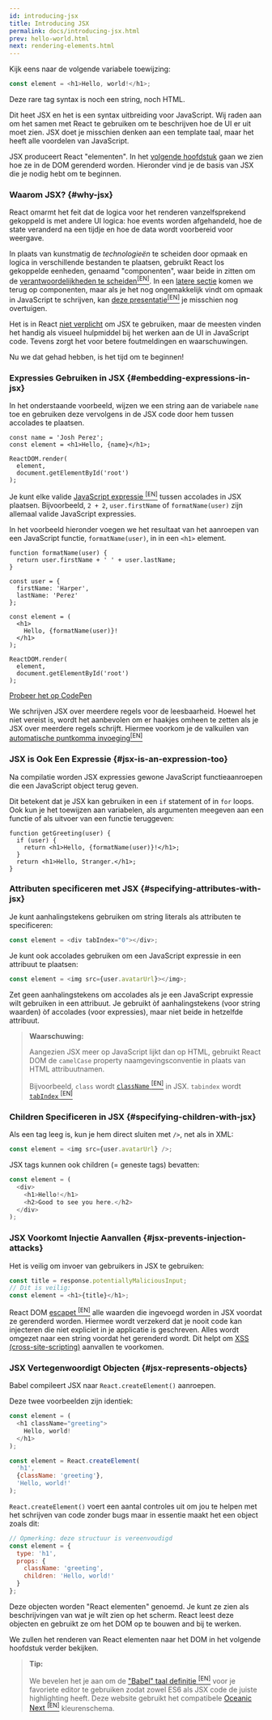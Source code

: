 ```yaml
---
id: introducing-jsx
title: Introducing JSX
permalink: docs/introducing-jsx.html
prev: hello-world.html
next: rendering-elements.html
---
```


Kijk eens naar de volgende variabele toewijzing:

```js
const element = <h1>Hello, world!</h1>;
```

Deze rare tag syntax is noch een string, noch HTML.

Dit heet JSX en het is een syntax uitbreiding voor JavaScript.
Wij raden aan om het samen met React te gebruiken om te beschrijven hoe de UI er uit moet zien.
JSX doet je misschien denken aan een template taal, maar het heeft alle voordelen van JavaScript.

JSX produceert React "elementen". In het [volgende hoofdstuk](/docs/rendering-elements.html) gaan we zien hoe ze in de DOM gerenderd worden.
Hieronder vind je de basis van JSX die je nodig hebt om te beginnen.

### Waarom JSX? {#why-jsx}

React omarmt het feit dat de logica voor het renderen vanzelfsprekend gekoppeld is met andere UI logica: hoe events worden afgehandeld, hoe de state veranderd na een tijdje en hoe de data wordt voorbereid voor weergave.

In plaats van kunstmatig de *technologieën* te scheiden door opmaak en logica in verschillende bestanden te plaatsen, gebruikt React los gekoppelde eenheden, genaamd "componenten", waar beide in zitten om de [verantwoordelijkheden te scheiden<sup>[EN]</sup>](https://nl.wikipedia.org/wiki/Separation_of_concerns). 
In een [latere sectie](/docs/components-and-props.html) komen we terug op componenten, maar als je het nog ongemakkelijk vindt om opmaak in JavaScript te schrijven, kan [deze presentatie<sup>[EN]</sup>](https://www.youtube.com/watch?v=x7cQ3mrcKaY) je misschien nog overtuigen.

Het is in React [niet verplicht](/docs/react-without-jsx.html) om JSX te gebruiken, maar de meesten vinden het handig als visueel hulpmiddel bij het werken aan de UI in JavaScript code. Tevens zorgt het voor betere foutmeldingen en waarschuwingen.

Nu we dat gehad hebben, is het tijd om te beginnen!

### Expressies Gebruiken in JSX {#embedding-expressions-in-jsx}

In het onderstaande voorbeeld, wijzen we een string aan de variabele `name` toe en gebruiken deze vervolgens in de JSX code door hem tussen accolades te plaatsen.

```js{1,2}
const name = 'Josh Perez';
const element = <h1>Hello, {name}</h1>;

ReactDOM.render(
  element,
  document.getElementById('root')
);
```

Je kunt elke valide [JavaScript expressie <sup>[EN]</sup>](https://developer.mozilla.org/en-US/docs/Web/JavaScript/Guide/Expressions_and_Operators) tussen accolades in JSX plaatsen. Bijvoorbeeld, `2 + 2`, `user.firstName` of `formatName(user)` zijn allemaal valide JavaScript expressies.

In het voorbeeld hieronder voegen we het resultaat van het aanroepen van een JavaScript functie, `formatName(user)`, in in een `<h1>` element.

```js{12}
function formatName(user) {
  return user.firstName + ' ' + user.lastName;
}

const user = {
  firstName: 'Harper',
  lastName: 'Perez'
};

const element = (
  <h1>
    Hello, {formatName(user)}!
  </h1>
);

ReactDOM.render(
  element,
  document.getElementById('root')
);
```

[Probeer het op CodePen](codepen://introducing-jsx)

We schrijven JSX over meerdere regels voor de leesbaarheid. 
Hoewel het niet vereist is, wordt het aanbevolen om er haakjes omheen te zetten als je JSX over meerdere regels schrijft. 
Hiermee voorkom je de valkuilen van [automatische puntkomma invoeging<sup>[EN]</sup>](https://stackoverflow.com/q/2846283)

### JSX is Ook Een Expressie {#jsx-is-an-expression-too}

Na compilatie worden JSX expressies gewone JavaScript functieaanroepen die een JavaScript object terug geven.

Dit betekent dat je JSX kan gebruiken in een `if` statement of in `for` loops. 
Ook kun je het toewijzen aan variabelen, als argumenten meegeven aan een functie of als uitvoer van een functie teruggeven:

```js{3,5}
function getGreeting(user) {
  if (user) {
    return <h1>Hello, {formatName(user)}!</h1>;
  }
  return <h1>Hello, Stranger.</h1>;
}
```

### Attributen specificeren met JSX {#specifying-attributes-with-jsx}

Je kunt aanhalingstekens gebruiken om string literals als attributen te specificeren:

```js
const element = <div tabIndex="0"></div>;
```

Je kunt ook accolades gebruiken om een JavaScript expressie in een attribuut te plaatsen:

```js
const element = <img src={user.avatarUrl}></img>;
```

Zet geen aanhalingstekens om accolades als je een JavaScript expressie wilt gebruiken in een attribuut. Je gebruikt òf aanhalingstekens (voor string waarden) òf accolades (voor expressies), maar niet beide in hetzelfde attribuut.

>**Waarschuwing:**
>
>Aangezien JSX meer op JavaScript lijkt dan op HTML, gebruikt React DOM de `camelCase` property naamgevingsconventie in plaats van HTML attribuutnamen.
>
>Bijvoorbeeld, `class` wordt [`className` <sup>[EN]</sup>](https://developer.mozilla.org/en-US/docs/Web/API/Element/className) in JSX. `tabindex` wordt [`tabIndex` <sup>[EN]</sup>](https://developer.mozilla.org/en-US/docs/Web/API/HTMLElement/tabIndex)

### Children Specificeren in JSX {#specifying-children-with-jsx}

Als een tag leeg is, kun je hem direct sluiten met `/>`, net als in XML:

```js
const element = <img src={user.avatarUrl} />;
```

JSX tags kunnen ook children (= geneste tags) bevatten:

```js
const element = (
  <div>
    <h1>Hello!</h1>
    <h2>Good to see you here.</h2>
  </div>
);
```

### JSX Voorkomt Injectie Aanvallen {#jsx-prevents-injection-attacks}

Het is veilig om invoer van gebruikers in JSX te gebruiken:

```js
const title = response.potentiallyMaliciousInput;
// Dit is veilig:
const element = <h1>{title}</h1>;
```

React DOM [escapet <sup>[EN]</sup>](http://stackoverflow.com/questions/7381974/which-characters-need-to-be-escaped-on-html) alle waarden die ingevoegd worden in JSX voordat ze gerenderd worden. 
Hiermee wordt verzekerd dat je nooit code kan injecteren die niet expliciet in je applicatie is geschreven. 
Alles wordt omgezet naar een string voordat het gerenderd wordt. Dit helpt om [XSS (cross-site-scripting)](https://nl.wikipedia.org/wiki/Cross-site_scripting) aanvallen te voorkomen.

### JSX Vertegenwoordigt Objecten {#jsx-represents-objects}

Babel compileert JSX naar `React.createElement()` aanroepen.

Deze twee voorbeelden zijn identiek:

```js
const element = (
  <h1 className="greeting">
    Hello, world!
  </h1>
);
```

```js
const element = React.createElement(
  'h1',
  {className: 'greeting'},
  'Hello, world!'
);
```

`React.createElement()` voert een aantal controles uit om jou te helpen met het schrijven van code zonder bugs maar in essentie maakt het een object zoals dit:

```js
// Opmerking: deze structuur is vereenvoudigd 
const element = {
  type: 'h1',
  props: {
    className: 'greeting',
    children: 'Hello, world!'
  }
};
```

Deze objecten worden "React elementen" genoemd.
Je kunt ze zien als beschrijvingen van wat je wilt zien op het scherm.
React leest deze objecten en gebruikt ze om het DOM op te bouwen and bij te werken.

We zullen het renderen van React elementen naar het DOM in het volgende hoofdstuk verder bekijken.

>**Tip:**
>
>We bevelen het je aan om de ["Babel" taal definitie <sup>[EN]</sup>](http://babeljs.io/docs/editors) voor je favoriete editor te gebruiken zodat zowel ES6 als JSX code de juiste highlighting heeft. Deze website gebruikt het compatibele [Oceanic Next <sup>[EN]</sup>](https://labs.voronianski.com/oceanic-next-color-scheme/) kleurenschema.
